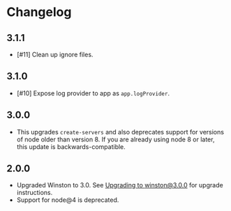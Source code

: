 # Changelog

## 3.1.1

* [#11] Clean up ignore files.

## 3.1.0

* [#10] Expose log provider to app as `app.logProvider`.

## 3.0.0

* This upgrades `create-servers` and also deprecates support for versions of
  node older than version 8. If you are already using node 8 or later, this 
  update is backwards-compatible.

## 2.0.0

* Upgraded Winston to 3.0. See [Upgrading to winston@3.0.0](https://github.com/winstonjs/winston/blob/master/UPGRADE-3.0.md) for upgrade instructions.
* Support for node@4 is deprecated.
